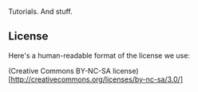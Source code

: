 Tutorials. And stuff.


## License

Here's a human-readable format of the license we use:

(Creative Commons BY-NC-SA license)[http://creativecommons.org/licenses/by-nc-sa/3.0/]

